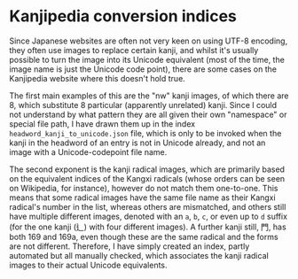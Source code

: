 # Kanjipedia conversion indices
Since Japanese websites are often not very keen on using UTF-8 encoding, they often use
images to replace certain kanji, and whilst it's usually possible to turn the image into its Unicode
equivalent (most of the time, the image name is just the Unicode code point), there are some cases on
the Kanjipedia website where this doesn't hold true.

The first main examples of this are the "nw" kanji images, of which there are 8, which
substitute 8 particular (apparently unrelated) kanji. Since I could not understand by what pattern
they are all given their own "namespace" or special file path, I have drawn them up in the index
`headword_kanji_to_unicode.json` file, which is only to be invoked when the kanji in the headword
of an entry is not in Unicode already, and not an image with a Unicode-codepoint file name.

The second exponent is the kanji radical images, which are primarily based on the equivalent indices
of the Kangxi radicals (whose orders can be seen on Wikipedia, for instance), however do not match
them one-to-one. This means that some radical images have the same file name as their Kangxi radical's
number in the list, whereas others are mismatched, and others still have multiple different images,
denoted with an `a`, `b`, `c`, or even up to `d` suffix (for the one kanji (⻎) with four different images).
A further kanji still, 門, has both 169 and 169a, even though these are the same radical and the forms
are not different. Therefore, I have simply created an index, partly automated but all manually checked,
which associates the kanji radical images to their actual Unicode equivalents.